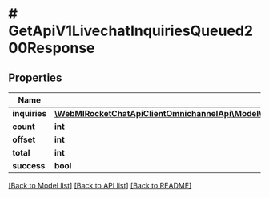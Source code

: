 # # GetApiV1LivechatInquiriesQueued200Response

## Properties

Name | Type | Description | Notes
------------ | ------------- | ------------- | -------------
**inquiries** | [**\WebMIRocketChatApiClientOmnichannelApi\Model\GetApiV1LivechatInquiriesQueued200ResponseInquiriesInner[]**](GetApiV1LivechatInquiriesQueued200ResponseInquiriesInner.md) |  | [optional]
**count** | **int** |  | [optional]
**offset** | **int** |  | [optional]
**total** | **int** |  | [optional]
**success** | **bool** |  | [optional]

[[Back to Model list]](../../README.md#models) [[Back to API list]](../../README.md#endpoints) [[Back to README]](../../README.md)
